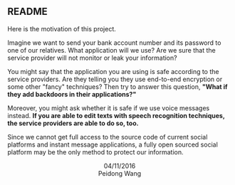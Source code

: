 ## README

Here is the motivation of this project.

Imagine we want to send your bank account number and its password to one of our relatives. What application will we use? Are we sure that the service provider will not monitor or leak your information?

You might say that the application you are using is safe according to the service providers. Are they telling you they use end-to-end encryption or some other "fancy" techniques? Then try to answer this question, **"What if they add backdoors in their applications?"**

Moreover, you might ask whether it is safe if we use voice messages instead. **If you are able to edit texts with speech recognition techniques, the service providers are able to do so, too.**

Since we cannot get full access to the source code of current social platforms and instant message applications, a fully open sourced social platform may be the only method to protect our information.



<p align='center'>04/11/2016<br>Peidong Wang</p>

